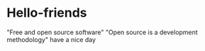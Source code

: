 # Hello-friends
"Free and open source software"
"Open source is a development methodology"
have a nice day
